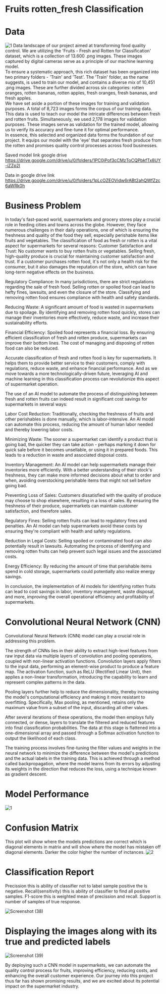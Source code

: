 # Fruits rotten_fresh Classification
# Data
![1](https://github.com/stepgrig/Fruits_rotten_fresh_classification_CNN/assets/103223897/69d5ed43-4538-4427-bce0-c5267db292f8)
Data landscape of our project aimed at transforming food quality control. We are utilizing the 'Fruits - Fresh and Rotten for Classification' dataset, which is a collection of 13.600 .png images. These images captured by digital cameras serve as a principle of our machine learning model. <br>
To ensure a systematic approach, this rich dataset has been organized into two primary folders - 'Train' and 'Test'. The 'Train' folder, as the name suggests, is used to train our model, and contains a diverse mix of 10,451 .png images. These are further divided across six categories: rotten oranges, rotten bananas, rotten apples, fresh oranges, fresh bananas, and fresh apples. <br>
We have set aside a portion of these images for training and validation purposes. A total of 8,723 images forms the corpus of our training data. This data is used to teach our model the intricate differences between fresh and rotten fruits. Simultaneously, we used 2,178 images for validation purposes. These images serve as validation for the trained model, allowing us to verify its accuracy and fine-tune it for optimal performance. <br>
In essence, this selected and organized data forms the foundation of our project. It equips our model with the 'eye' that separates fresh produce from the rotten and promises quality control processes across food businesses. <br>

Saved model link google drive https://drive.google.com/drive/u/0/folders/1PC0jPof3cCMzToCQPbkfTx8UY-iZZp2I

Data in google drive link
https://drive.google.com/drive/u/0/folders/1pLcOZEOVidw6rABt2ahQWfZzc6aWRk0h

# Business Problem
In today's fast-paced world, supermarkets and grocery stores play a crucial role in feeding cities and towns across the globe. However, they face numerous challenges in their daily operations, one of which is ensuring the freshness and quality of the food they sell, especially perishable items like fruits and vegetables.
The classification of food as fresh or rotten is a vital aspect for supermarkets for several reasons:
Customer Satisfaction and Trust: No customer wants to buy rotten fruits or vegetables. Selling fresh, high-quality produce is crucial for maintaining customer satisfaction and trust. If a customer purchases rotten food, it's not only a health risk for the consumer, but it also damages the reputation of the store, which can have long-term negative effects on the business.

Regulatory Compliance: In many jurisdictions, there are strict regulations regarding the sale of fresh food. Selling rotten or spoiled food can lead to hefty fines, lawsuits, and even the closure of the store. Classifying and removing rotten food ensures compliance with health and safety standards.

Reducing Waste: A significant amount of food is wasted in supermarkets due to spoilage. By identifying and removing rotten food quickly, stores can manage their inventories more effectively, reduce waste, and increase their sustainability efforts.

Financial Efficiency: Spoiled food represents a financial loss. By ensuring efficient classification of fresh and rotten produce, supermarkets can improve their bottom lines. The cost of managing and disposing of rotten food can also be reduced.

Accurate classification of fresh and rotten food is key for supermarkets. It helps them to provide better service to their customers, comply with regulations, reduce waste, and enhance financial performance. And as we move towards a more technologically-driven future, leveraging AI and machine learning in this classification process can revolutionize this aspect of supermarket operation.

The use of an AI model to automate the process of distinguishing between fresh and rotten fruits can indeed result in significant cost savings for supermarkets in several ways:

Labor Cost Reduction: Traditionally, checking the freshness of fruits and other perishables is done manually, which is labor-intensive. An AI model can automate this process, reducing the amount of human labor needed and thereby lowering labor costs.

Minimizing Waste: The sooner a supermarket can identify a product that is going bad, the quicker they can take action - perhaps marking it down for quick sale before it becomes unsellable, or using it in prepared foods. This leads to a reduction in waste and associated disposal costs.

Inventory Management: An AI model can help supermarkets manage their inventories more efficiently. With a better understanding of their stock's freshness, they can make more informed decisions about what to order and when, avoiding overstocking perishable items that might not sell before going bad.

Preventing Loss of Sales: Customers dissatisfied with the quality of produce may choose to shop elsewhere, resulting in a loss of sales. By ensuring the freshness of their produce, supermarkets can maintain customer satisfaction, and therefore sales.

Regulatory Fines: Selling rotten fruits can lead to regulatory fines and penalties. An AI model can help supermarkets avoid these costs by ensuring they're compliant with health and safety regulations.

Reduction in Legal Costs: Selling spoiled or contaminated food can also potentially result in lawsuits. Automating the process of identifying and removing rotten fruits can help prevent such legal issues and the associated costs.

Energy Efficiency: By reducing the amount of time that perishable items spend in cold storage, supermarkets could potentially also realize energy savings.

In conclusion, the implementation of AI models for identifying rotten fruits can lead to cost savings in labor, inventory management, waste disposal, and more, improving the overall operational efficiency and profitability of supermarkets.

# Convolutional Neural Network (CNN)
Convolutional Neural Network (CNN) model can play a crucial role in addressing this problem.

The strength of CNNs lies in their ability to extract high-level features from raw input data via multiple layers of convolution and pooling operations, coupled with non-linear activation functions. Convolution layers apply filters to the input data, performing an element-wise product to produce a feature map. The activation function, such as ReLU (Rectified Linear Unit), then applies a non-linear transformation, introducing the capability to learn and represent complex patterns in the data.

Pooling layers further help to reduce the dimensionality, thereby increasing the model's computational efficiency and making it more resistant to overfitting. Specifically, Max pooling, as mentioned, retains only the maximum value from a subset of the input, discarding all other values.

After several iterations of these operations, the model then employs fully connected, or dense, layers to translate the filtered and reduced features into final classification probabilities. The data at this stage is flattened into a one-dimensional array and passed through a Softmax activation function to output the likelihood of each class.

The training process involves fine-tuning the filter values and weights in the neural network to minimize the difference between the model's predictions and the actual labels in the training data. This is achieved through a method called backpropagation, where the model learns from its errors by adjusting its weights in the direction that reduces the loss, using a technique known as gradient descent.
# Model Performance

![1](https://github.com/stepgrig/Fruits_rotten_fresh_classification_CNN/assets/103223897/563d417a-15d2-482e-8371-eb29abbd1c6f)

# Confusion Matrix

This plot will show where the models predictions are correct which is diagonal elements in matrix and will show where the model has mistaken off diagonal elements. Darker the color higher the number of inctances.
![2](https://github.com/stepgrig/Fruits_rotten_fresh_classification_CNN/assets/103223897/4a8c971a-ac9d-4a51-bbef-1822d65e2cf8)

# Classification Report

Precission this is ability of classifier not to label sample positive the is negative. Recall(sensitivity) this is ability of classifier to find all positive samples. F1-score this is weighted mean of precission and recall. Support is number of samples of true response.


![Screenshot (38)](https://github.com/stepgrig/Fruits_rotten_fresh_classification_CNN/assets/103223897/ca38522a-ee9d-4e29-b38e-cbeb1b6bf56f)


# Displaying the images along with its true and predicted labels


![Screenshot (39)](https://github.com/stepgrig/Fruits_rotten_fresh_classification_CNN/assets/103223897/96978e6c-a158-467b-94a8-79e14cdb2578)


By deploying such a CNN model in supermarkets, we can automate the quality control process for fruits, improving efficiency, reducing costs, and enhancing the overall customer experience. Our journey into this project thus far has shown promising results, and we are excited about its potential impact on the supermarket industry.
